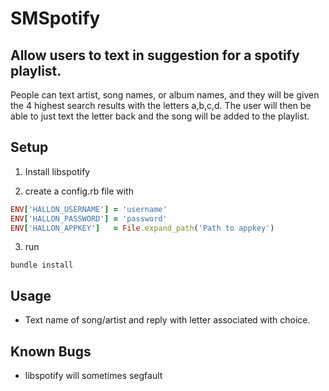 # SMSpotify

## Allow users to text in suggestion for a spotify playlist.

People can text artist, song names, or album names, and they will be
given the 4 highest search results with the letters a,b,c,d. The user
will then be able to just text the letter back and the song will be
added to the playlist.

## Setup
   
1. Install libspotify

2. create a config.rb file with

```ruby
ENV['HALLON_USERNAME'] = 'username'
ENV['HALLON_PASSWORD'] = 'password'
ENV['HALLON_APPKEY']   = File.expand_path('Path to appkey') 
```
3. run

`bundle install`

## Usage

* Text name of song/artist and reply with letter associated with choice.

## Known Bugs

* libspotify will sometimes segfault
